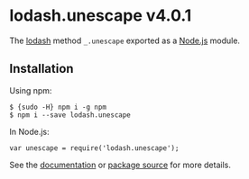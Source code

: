lodash.unescape v4.0.1
======================

The [lodash](https://lodash.com/) method `_.unescape` exported as a [Node.js](https://nodejs.org/) module.

Installation
------------

Using npm:

    $ {sudo -H} npm i -g npm
    $ npm i --save lodash.unescape

In Node.js:

    var unescape = require('lodash.unescape');

See the [documentation](https://lodash.com/docs#unescape) or [package source](https://github.com/lodash/lodash/blob/4.0.1-npm-packages/lodash.unescape) for more details.

